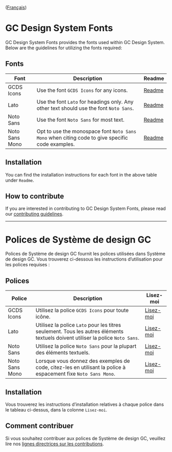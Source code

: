 ([Français](#polices-de-système-de-design-gc))

# GC Design System Fonts

GC Design System Fonts provides the fonts used within GC Design System. Below are the guidelines for utilizing the fonts required:

## Fonts

| Font           | Description                                                                                     | Readme                                    |
| -------------- | ----------------------------------------------------------------------------------------------- | ----------------------------------------- |
| GCDS Icons     | Use the font `GCDS Icons` for any icons.                                                        | [Readme](/fonts/icons/README.md)          |
| Lato           | Use the font `Lato` for headings only. Any other text should use the font `Noto Sans`.          | [Readme](/fonts/lato/README.md)           |
| Noto Sans      | Use the font `Noto Sans` for most text.                                                         | [Readme](/fonts/noto-sans/README.md)      |
| Noto Sans Mono | Opt to use the monospace font `Noto Sans Mono` when citing code to give specific code examples. | [Readme](/fonts/noto-sans-mono/README.md) |

## Installation

You can find the installation instructions for each font in the above table under `Readme`.

## How to contribute

If you are interested in contributing to GC Design System Fonts, please read our [contributing guidelines](https://github.com/cds-snc/gcds-fonts/blob/main/CONTRIBUTING.md).

---

# Polices de Système de design GC

Polices de Système de design GC fournit les polices utilisées dans Système de design GC. Vous trouverez ci-dessous les instructions d’utilisation pour les polices requises :

## Polices

| Police         | Description                                                                                                                    | Lisez-moi                                    |
| -------------- | ------------------------------------------------------------------------------------------------------------------------------ | -------------------------------------------- |
| GCDS Icons     | Utilisez la police `GCDS Icons` pour toute icône.                                                                              | [Lisez-moi](/fonts/icons/README.md)          |
| Lato           | Utilisez la police `Lato` pour les titres seulement. Tous les autres éléments textuels doivent utiliser la police `Noto Sans`. | [Lisez-moi](/fonts/lato/README.md)           |
| Noto Sans      | Utilisez la police `Noto Sans` pour la plupart des éléments textuels.                                                          | [Lisez-moi](/fonts/noto-sans/README.md)      |
| Noto Sans Mono | Lorsque vous donnez des exemples de code, citez-les en utilisant la police à espacement fixe `Noto Sans Mono`.                 | [Lisez-moi](/fonts/noto-sans-mono/README.md) |

## Installation

Vous trouverez les instructions d’installation relatives à chaque police dans le tableau ci-dessus, dans la colonne `Lisez-moi`.

## Comment contribuer

Si vous souhaitez contribuer aux polices de Système de design GC, veuillez lire nos [lignes directrices sur les contributions](https://github.com/cds-snc/gcds-fonts/blob/main/CONTRIBUTING.md#comment-contribuer).
